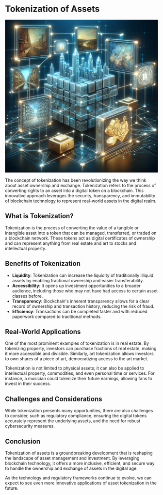 # Tokenization of Assets

![Digital representation of real-world assets on blockchain](https://raw.githubusercontent.com/Kanakjr/100-days-of-AI-Writing/main/images/Tokenization-of-Assets.png)

The concept of tokenization has been revolutionizing the way we think about asset ownership and exchange. Tokenization refers to the process of converting rights to an asset into a digital token on a blockchain. This innovative approach leverages the security, transparency, and immutability of blockchain technology to represent real-world assets in the digital realm.

## What is Tokenization?

Tokenization is the process of converting the value of a tangible or intangible asset into a token that can be managed, transferred, or traded on a blockchain network. These tokens act as digital certificates of ownership and can represent anything from real estate and art to stocks and intellectual property.

## Benefits of Tokenization

- **Liquidity**: Tokenization can increase the liquidity of traditionally illiquid assets by enabling fractional ownership and easier transferability.
- **Accessibility**: It opens up investment opportunities to a broader audience, including those who may not have had access to certain asset classes before.
- **Transparency**: Blockchain's inherent transparency allows for a clear record of ownership and transaction history, reducing the risk of fraud.
- **Efficiency**: Transactions can be completed faster and with reduced paperwork compared to traditional methods.

## Real-World Applications

One of the most prominent examples of tokenization is in real estate. By tokenizing property, investors can purchase fractions of real estate, making it more accessible and divisible. Similarly, art tokenization allows investors to own shares of a piece of art, democratizing access to the art market.

Tokenization is not limited to physical assets; it can also be applied to intellectual property, commodities, and even personal time or services. For instance, a musician could tokenize their future earnings, allowing fans to invest in their success.

## Challenges and Considerations

While tokenization presents many opportunities, there are also challenges to consider, such as regulatory compliance, ensuring the digital tokens accurately represent the underlying assets, and the need for robust cybersecurity measures.

## Conclusion

Tokenization of assets is a groundbreaking development that is reshaping the landscape of asset management and investment. By leveraging blockchain technology, it offers a more inclusive, efficient, and secure way to handle the ownership and exchange of assets in the digital age.

As the technology and regulatory frameworks continue to evolve, we can expect to see even more innovative applications of asset tokenization in the future.